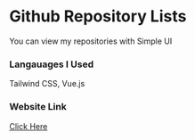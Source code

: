 <h1>Github Repository Lists</h1>
<p>You can view my repositories with Simple UI</p>

<h3>Langauages I Used</h3>
<p>Tailwind CSS, Vue.js</p>

<h3>Website Link</h3>
<a href="https://repository-list-mu.vercel.app/#/" target="_blank">Click Here</a>
